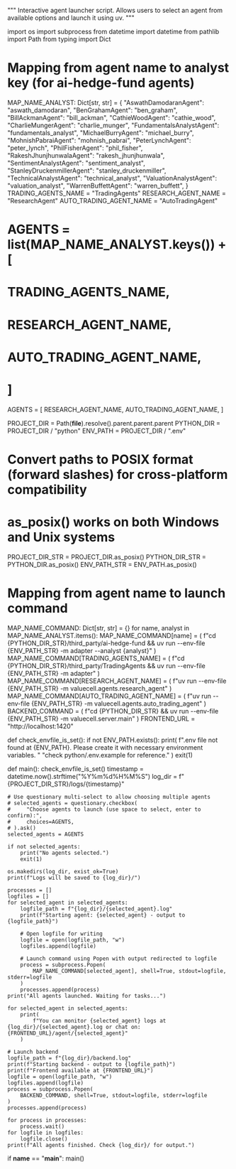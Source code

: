 """
Interactive agent launcher script.
Allows users to select an agent from available options and launch it using uv.
"""

import os
import subprocess
from datetime import datetime
from pathlib import Path
from typing import Dict

# Mapping from agent name to analyst key (for ai-hedge-fund agents)
MAP_NAME_ANALYST: Dict[str, str] = {
    "AswathDamodaranAgent": "aswath_damodaran",
    "BenGrahamAgent": "ben_graham",
    "BillAckmanAgent": "bill_ackman",
    "CathieWoodAgent": "cathie_wood",
    "CharlieMungerAgent": "charlie_munger",
    "FundamentalsAnalystAgent": "fundamentals_analyst",
    "MichaelBurryAgent": "michael_burry",
    "MohnishPabraiAgent": "mohnish_pabrai",
    "PeterLynchAgent": "peter_lynch",
    "PhilFisherAgent": "phil_fisher",
    "RakeshJhunjhunwalaAgent": "rakesh_jhunjhunwala",
    "SentimentAnalystAgent": "sentiment_analyst",
    "StanleyDruckenmillerAgent": "stanley_druckenmiller",
    "TechnicalAnalystAgent": "technical_analyst",
    "ValuationAnalystAgent": "valuation_analyst",
    "WarrenBuffettAgent": "warren_buffett",
}
TRADING_AGENTS_NAME = "TradingAgents"
RESEARCH_AGENT_NAME = "ResearchAgent"
AUTO_TRADING_AGENT_NAME = "AutoTradingAgent"
# AGENTS = list(MAP_NAME_ANALYST.keys()) + [
#     TRADING_AGENTS_NAME,
#     RESEARCH_AGENT_NAME,
#     AUTO_TRADING_AGENT_NAME,
# ]
AGENTS = [
    RESEARCH_AGENT_NAME,
    AUTO_TRADING_AGENT_NAME,
]

PROJECT_DIR = Path(__file__).resolve().parent.parent.parent
PYTHON_DIR = PROJECT_DIR / "python"
ENV_PATH = PROJECT_DIR / ".env"

# Convert paths to POSIX format (forward slashes) for cross-platform compatibility
# as_posix() works on both Windows and Unix systems
PROJECT_DIR_STR = PROJECT_DIR.as_posix()
PYTHON_DIR_STR = PYTHON_DIR.as_posix()
ENV_PATH_STR = ENV_PATH.as_posix()

# Mapping from agent name to launch command
MAP_NAME_COMMAND: Dict[str, str] = {}
for name, analyst in MAP_NAME_ANALYST.items():
    MAP_NAME_COMMAND[name] = (
        f"cd {PYTHON_DIR_STR}/third_party/ai-hedge-fund && uv run --env-file {ENV_PATH_STR} -m adapter --analyst {analyst}"
    )
MAP_NAME_COMMAND[TRADING_AGENTS_NAME] = (
    f"cd {PYTHON_DIR_STR}/third_party/TradingAgents && uv run --env-file {ENV_PATH_STR} -m adapter"
)
MAP_NAME_COMMAND[RESEARCH_AGENT_NAME] = (
    f"uv run --env-file {ENV_PATH_STR} -m valuecell.agents.research_agent"
)
MAP_NAME_COMMAND[AUTO_TRADING_AGENT_NAME] = (
    f"uv run --env-file {ENV_PATH_STR} -m valuecell.agents.auto_trading_agent"
)
BACKEND_COMMAND = (
    f"cd {PYTHON_DIR_STR} && uv run --env-file {ENV_PATH_STR} -m valuecell.server.main"
)
FRONTEND_URL = "http://localhost:1420"


def check_envfile_is_set():
    if not ENV_PATH.exists():
        print(
            f".env file not found at {ENV_PATH}. Please create it with necessary environment variables. "
            "check python/.env.example for reference."
        )
        exit(1)


def main():
    check_envfile_is_set()
    timestamp = datetime.now().strftime("%Y%m%d%H%M%S")
    log_dir = f"{PROJECT_DIR_STR}/logs/{timestamp}"

    # Use questionary multi-select to allow choosing multiple agents
    # selected_agents = questionary.checkbox(
    #     "Choose agents to launch (use space to select, enter to confirm):",
    #     choices=AGENTS,
    # ).ask()
    selected_agents = AGENTS

    if not selected_agents:
        print("No agents selected.")
        exit(1)

    os.makedirs(log_dir, exist_ok=True)
    print(f"Logs will be saved to {log_dir}/")

    processes = []
    logfiles = []
    for selected_agent in selected_agents:
        logfile_path = f"{log_dir}/{selected_agent}.log"
        print(f"Starting agent: {selected_agent} - output to {logfile_path}")

        # Open logfile for writing
        logfile = open(logfile_path, "w")
        logfiles.append(logfile)

        # Launch command using Popen with output redirected to logfile
        process = subprocess.Popen(
            MAP_NAME_COMMAND[selected_agent], shell=True, stdout=logfile, stderr=logfile
        )
        processes.append(process)
    print("All agents launched. Waiting for tasks...")

    for selected_agent in selected_agents:
        print(
            f"You can monitor {selected_agent} logs at {log_dir}/{selected_agent}.log or chat on: {FRONTEND_URL}/agent/{selected_agent}"
        )

    # Launch backend
    logfile_path = f"{log_dir}/backend.log"
    print(f"Starting backend - output to {logfile_path}")
    print(f"Frontend available at {FRONTEND_URL}")  
    logfile = open(logfile_path, "w")
    logfiles.append(logfile)
    process = subprocess.Popen(
        BACKEND_COMMAND, shell=True, stdout=logfile, stderr=logfile
    )
    processes.append(process)

    for process in processes:
        process.wait()
    for logfile in logfiles:
        logfile.close()
    print(f"All agents finished. Check {log_dir}/ for output.")


if __name__ == "__main__":
    main()
